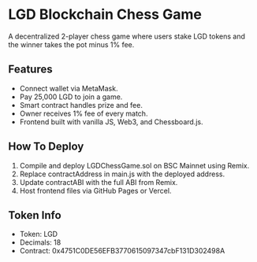 # LGD Blockchain Chess Game

A decentralized 2-player chess game where users stake LGD tokens and the winner takes the pot minus 1% fee.

## Features

- Connect wallet via MetaMask.
- Pay 25,000 LGD to join a game.
- Smart contract handles prize and fee.
- Owner receives 1% fee of every match.
- Frontend built with vanilla JS, Web3, and Chessboard.js.

## How To Deploy

1. Compile and deploy LGDChessGame.sol on BSC Mainnet using Remix.
2. Replace contractAddress in main.js with the deployed address.
3. Update contractABI with the full ABI from Remix.
4. Host frontend files via GitHub Pages or Vercel.

## Token Info

- Token: LGD
- Decimals: 18
- Contract: 0x4751C0DE56EFB3770615097347cbF131D302498A
